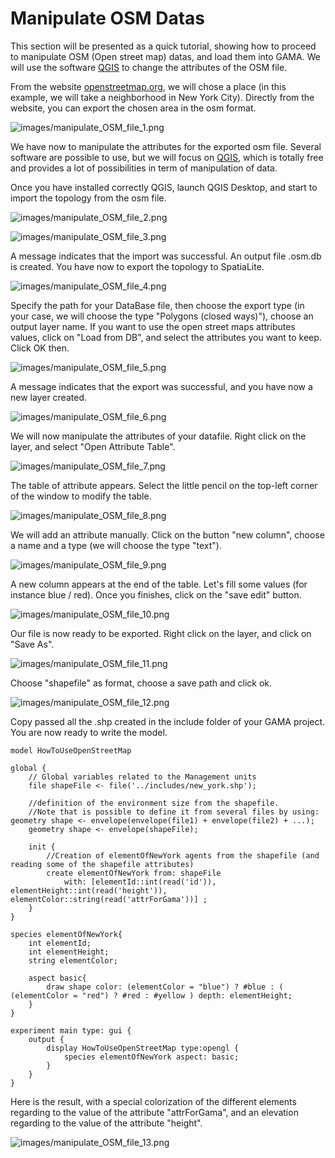 # Manipulate OSM Datas


This section will be presented as a quick tutorial, showing how to proceed to manipulate OSM (Open street map) datas, and load them into GAMA. We will use the software [QGIS](http://www.qgis.org/en/site/) to change the attributes of the OSM file.


From the website [openstreetmap.org](https://www.openstreetmap.org/), we will chose a place (in this example, we will take a neighborhood in New York City). Directly from the website, you can export the chosen area in the osm format.

![images/manipulate_OSM_file_1.png](resources/images/recipes/manipulate_OSM_file_1.png)

We have now to manipulate the attributes for the exported osm file.
Several software are possible to use, but we will focus on [QGIS](http://www.qgis.org/en/site/), which is totally free and provides a lot of possibilities in term of manipulation of data.

Once you have installed correctly QGIS, launch QGIS Desktop, and start to import the topology from the osm file.

![images/manipulate_OSM_file_2.png](resources/images/recipes/manipulate_OSM_file_2.png)

![images/manipulate_OSM_file_3.png](resources/images/recipes/manipulate_OSM_file_3.png)

A message indicates that the import was successful. An output file .osm.db is created. You have now to export the topology to SpatiaLite.

![images/manipulate_OSM_file_4.png](resources/images/recipes/manipulate_OSM_file_4.png)

Specify the path for your DataBase file, then choose the export type (in your case, we will choose the type "Polygons (closed ways)"), choose an output layer name. If you want to use the open street maps attributes values, click on "Load from DB", and select the attributes you want to keep. Click OK then.

![images/manipulate_OSM_file_5.png](resources/images/recipes/manipulate_OSM_file_5.png)

A message indicates that the export was successful, and you have now a new layer created.

![images/manipulate_OSM_file_6.png](resources/images/recipes/manipulate_OSM_file_6.png)

We will now manipulate the attributes of your datafile. Right click on the layer, and select "Open Attribute Table".

![images/manipulate_OSM_file_7.png](resources/images/recipes/manipulate_OSM_file_7.png)

The table of attribute appears. Select the little pencil on the top-left corner of the window to modify the table.

![images/manipulate_OSM_file_8.png](resources/images/recipes/manipulate_OSM_file_8.png)

We will add an attribute manually. Click on the button "new column", choose a name and a type (we will choose the type "text").

![images/manipulate_OSM_file_9.png](resources/images/recipes/manipulate_OSM_file_9.png)

A new column appears at the end of the table. Let's fill some values (for instance blue / red). Once you finishes, click on the "save edit" button.

![images/manipulate_OSM_file_10.png](resources/images/recipes/manipulate_OSM_file_10.png)

Our file is now ready to be exported. Right click on the layer, and click on "Save As".

![images/manipulate_OSM_file_11.png](resources/images/recipes/manipulate_OSM_file_11.png)

Choose "shapefile" as format, choose a save path and click ok.

![images/manipulate_OSM_file_12.png](resources/images/recipes/manipulate_OSM_file_12.png)

Copy passed all the .shp created in the include folder of your GAMA project. You are now ready to write the model.

```
model HowToUseOpenStreetMap

global {
	// Global variables related to the Management units	
	file shapeFile <- file('../includes/new_york.shp'); 
	
	//definition of the environment size from the shapefile. 
	//Note that is possible to define it from several files by using: geometry shape <- envelope(envelope(file1) + envelope(file2) + ...);
	geometry shape <- envelope(shapeFile);
	
	init {
		//Creation of elementOfNewYork agents from the shapefile (and reading some of the shapefile attributes)
		create elementOfNewYork from: shapeFile 
			with: [elementId::int(read('id')), elementHeight::int(read('height')), elementColor::string(read('attrForGama'))] ;
    }
}
	
species elementOfNewYork{
	int elementId;
	int elementHeight;
	string elementColor;
	
	aspect basic{
		draw shape color: (elementColor = "blue") ? #blue : ( (elementColor = "red") ? #red : #yellow ) depth: elementHeight;
	}
}	

experiment main type: gui {		
	output {
		display HowToUseOpenStreetMap type:opengl {
	   		species elementOfNewYork aspect: basic; 
		}
	}
}
```

Here is the result, with a special colorization of the different elements regarding to the value of the attribute "attrForGama", and an elevation regarding to the value of the attribute "height".

![images/manipulate_OSM_file_13.png](resources/images/recipes/manipulate_OSM_file_13.png)